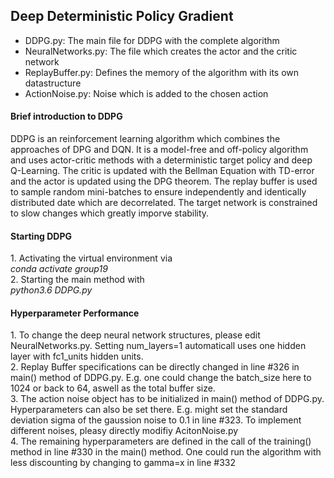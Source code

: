 <h2> Deep Deterministic Policy Gradient </h2>

<ul><li>DDPG.py: The main file for DDPG with the complete algorithm </li>
<li>NeuralNetworks.py: The file which creates the actor and the critic network</li>
<li>ReplayBuffer.py: Defines the memory of the algorithm with its own datastructure</li>
<li>ActionNoise.py: Noise which is added to the chosen action</li></ul>

<h4> Brief introduction to DDPG</h4>
DDPG is an reinforcement learning algorithm which combines the approaches of DPG and DQN. It is a model-free and off-policy algorithm and uses actor-critic methods with a deterministic target policy and deep Q-Learning. The critic is updated with the Bellman Equation with TD-error and the actor is updated using the DPG theorem. The replay buffer is used to sample random mini-batches to ensure independently and identically distributed date which are decorrelated. The target network is constrained to slow changes which greatly imporve stability.

<h4>Starting DDPG</h4>
1. Activating the virtual environment via <br/>
    <i>conda activate group19</i><br/>
2. Starting the main method with <br/>
<i> python3.6 DDPG.py</i>

<h4>Hyperparameter Performance </h4>
1. To change the deep neural network structures, please edit NeuralNetworks.py. Setting num_layers=1 automaticall uses one hidden layer with fc1_units hidden units. <br/>
2. Replay Buffer specifications can be directly changed in line #326 in main() method of DDPG.py. E.g. one could change the batch_size here to 1024 or back to 64, aswell as the total buffer size. <br/>
3. The action noise object has to be initialized in main() method of DDPG.py. Hyperparameters can also be set there. E.g. might set the standard deviation sigma of the gaussion noise to 0.1 in line #323. To implement different noises, pleasy directly modifiy AcitonNoise.py <br/>
4. The remaining hyperparameters are defined in the call of the training() method in line #330 in the main() method. One could run the algorithm with less discounting by changing to gamma=x in line #332 <br/>
